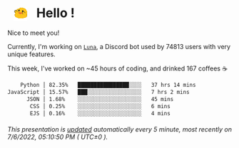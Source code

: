 <h1>   <img src="./spoinky.gif" style="vertical-align:middle;" width="30px">   Hello ! </h1>

Nice to meet you!

Currently, I'm working on <a href='https://github.com/Asgarrrr/Luna'>`Luna`</a>, a Discord bot used by 74813 users with very unique features.

This week, I've worked on ~45 hours of coding, and drinked 167 coffees ☕

```
    Python │ 82.35%   ████████████████░░░░   37 hrs 14 mins
JavaScript │ 15.57%   ███░░░░░░░░░░░░░░░░░   7 hrs 2 mins
      JSON │ 1.68%    ░░░░░░░░░░░░░░░░░░░░   45 mins
       CSS │ 0.25%    ░░░░░░░░░░░░░░░░░░░░   6 mins
       EJS │ 0.16%    ░░░░░░░░░░░░░░░░░░░░   4 mins
```

###### This presentation is [updated](https://github.com/Asgarrrr) automatically every 5 minute, most recently on 7/6/2022, 05:10:50 PM ( UTC±0 ).